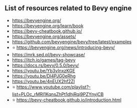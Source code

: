 ## List of resources related to Bevy engine

- https://bevyengine.org/
- https://bevyengine.org/learn/book
- https://bevy-cheatbook.github.io/
- https://bevyengine.org/assets/
- https://github.com/bevyengine/bevy/tree/latest/examples
- :star: https://bevyengine.org/news/introducing-bevy/
- https://mrk.sed.pl/bevy-showcase/
- https://itch.io/games/tag-bevy
- https://docs.rs/bevy/0.5.0/bevy/
- https://youtu.be/Yb3vInxzKGE
- https://youtu.be/Dl4PJG0eRhg
- https://youtu.be/4nEUX2hf2ZI
- :star: https://www.youtube.com/playlist?-list=PLOc_rMRI1KqnsZhPt1dhjRqi9PZYnyjCB
- :star: https://bevy-cheatbook.github.io/introduction.html

<!-- qqq : describe resource. apply tags format -->
